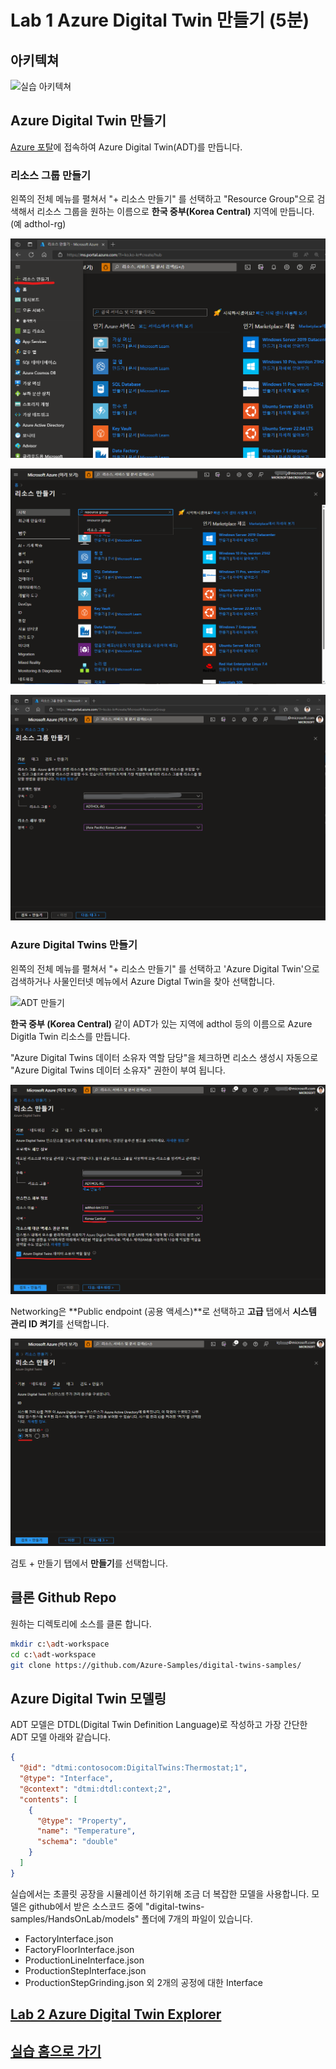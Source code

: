 # Lab 1 Azure Digital Twin 만들기 (5분)

## 아키텍쳐 

![실습 아키텍쳐](images/hol-architecture-3_updated.png)

## Azure Digital Twin 만들기 
[Azure 포탈](https://portal.azure.com)에 접속하여 Azure Digital Twin(ADT)를 만듭니다. 

### 리소스 그룹 만들기 

왼쪽의 전체 메뉴를 펼쳐서 "+ 리소스 만들기" 를 선택하고 "Resource Group"으로 검색해서 리소스 그룹을 원하는 이름으로 **한국 중부(Korea Central)** 지역에 만듭니다. (예 adthol-rg)

![리소스그룹 만들기](images/adt-lap1-01.png)

![리소스그룹 만들기](images/adt-lap1-03.png)

![리소스그룹 만들기](images/adtholkm-001-1.png)

### Azure Digital Twins 만들기

왼쪽의 전체 메뉴를 펼쳐서 "+ 리소스 만들기" 를 선택하고 'Azure Digital Twin'으로 검색하거나 사물인터넷 메뉴에서 Azure Digtal Twin을 찾아 선택합니다. 

![ADT 만들기](images/adt-portal.png)

**한국 중부 (Korea Central)** 같이 ADT가 있는 지역에 adthol 등의 이름으로 Azure Digitla Twin 리소스를 만듭니다.

"Azure Digital Twins 데이터 소유자 역할 담당"을 체크하면 리소스 생성시 자동으로 "Azure Digital Twins 데이터 소유자" 권한이 부여 됩니다.

![ADT 만들기](images/adtholkm-002.png)

Networking은 **Public endpoint (공용 액세스)**로 선택하고 **고급** 탭에서 **시스템 관리 ID 켜기**를 선택합니다. 

![시스템 관리 ID 켜기](images/adtholkm-003.png)

검토 + 만들기 탭에서 **만들기**를 선택합니다.  

## 클론 Github Repo

원하는 디렉토리에 소스를 클론 합니다. 

``` bash
mkdir c:\adt-workspace
cd c:\adt-workspace
git clone https://github.com/Azure-Samples/digital-twins-samples/
```

## Azure Digital Twin 모델링 

ADT 모델은 DTDL(Digital Twin Definition Language)로 작성하고 가장 간단한 ADT 모델 아래와 같습니다. 

``` json
{
  "@id": "dtmi:contosocom:DigitalTwins:Thermostat;1",
  "@type": "Interface",
  "@context": "dtmi:dtdl:context;2",
  "contents": [
    {
      "@type": "Property",
      "name": "Temperature",
      "schema": "double"
    }
  ]
}
```

실습에서는 초콜릿 공장을 시뮬레이션 하기위해 조금 더 복잡한 모델을 사용합니다. 모델은 github에서 받은 소스코드 중에 "digital-twins-samples/HandsOnLab/models" 폴더에 7개의 파일이 있습니다. 

* FactoryInterface.json
* FactoryFloorInterface.json
* ProductionLineInterface.json
* ProductionStepInterface.json
* ProductionStepGrinding.json 외 2개의 공정에 대한 Interface

## [Lab 2 Azure Digital Twin Explorer](lab2-setup-model.md)

## [실습 홈으로 가기](README.md)
